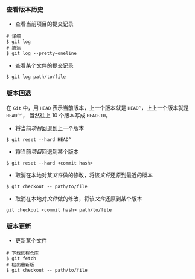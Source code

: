 

### 查看版本历史

- 查看当前项目的提交记录


```shell
# 详细
$ git log
# 简洁
$ git log --pretty=oneline
```

- 查看某个文件的提交记录

```shell
$ git log path/to/file
```


### 版本回退

在 `Git` 中，用 `HEAD` 表示当前版本，上一个版本就是 `HEAD^`，上上一个版本就是 `HEAD^^`，
当然往上 10 个版本写成 `HEAD~10`。

- 将当前*项目*回退到上一个版本

```shell
$ git reset --hard HEAD^
```

- 将当前*项目*回退到某个版本

```shell
$ git reset --hard <commit hash>
```

- 取消在本地对某*文件*做的修改，将该*文件*还原到最近的版本

```shell
$ git checkout -- path/to/file
```

- 取消在本地对*文件*做的修改，将该*文件*还原到某个版本

```shell
git checkout <commit hash> path/to/file
```


### 版本更新

- 更新某个文件

```shell
# 下载远程仓库
$ git fetch
# 检出最新版
$ git checkout -- path/to/file
```


